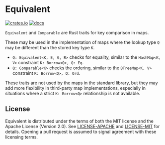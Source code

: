 # Equivalent

[![crates.io](https://img.shields.io/crates/v/equivalent.svg)](https://crates.io/crates/equivalent)
[![docs](https://docs.rs/equivalent/badge.svg)](https://docs.rs/equivalent)

`Equivalent` and `Comparable` are Rust traits for key comparison in maps.

These may be used in the implementation of maps where the lookup type `Q`
may be different than the stored key type `K`.

* `Q: Equivalent<K, E, G, R>` checks for equality, similar to the `HashMap<K, V>`
  constraint `K: Borrow<Q>, Q: Eq`.
* `Q: Comparable<K>` checks the ordering, similar to the `BTreeMap<K, V>`
  constraint `K: Borrow<Q>, Q: Ord`.

These traits are not used by the maps in the standard library, but they may
add more flexibility in third-party map implementations, especially in
situations where a strict `K: Borrow<Q>` relationship is not available.

## License

Equivalent is distributed under the terms of both the MIT license and the
Apache License (Version 2.0). See [LICENSE-APACHE](LICENSE-APACHE) and
[LICENSE-MIT](LICENSE-MIT) for details. Opening a pull request is
assumed to signal agreement with these licensing terms.
